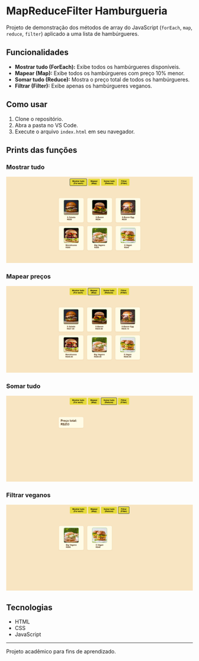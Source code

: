 # MapReduceFilter Hamburgueria

Projeto de demonstração dos métodos de array do JavaScript (`forEach`, `map`, `reduce`, `filter`) aplicado a uma lista de hambúrgueres.

## Funcionalidades

- **Mostrar tudo (ForEach):** Exibe todos os hambúrgueres disponíveis.
- **Mapear (Map):** Exibe todos os hambúrgueres com preço 10% menor.
- **Somar tudo (Reduce):** Mostra o preço total de todos os hambúrgueres.
- **Filtrar (Filter):** Exibe apenas os hambúrgueres veganos.

## Como usar

1. Clone o repositório.
2. Abra a pasta no VS Code.
3. Execute o arquivo `index.html` em seu navegador.

## Prints das funções

### Mostrar tudo
![Mostrar tudo](img/forEach.png)

### Mapear preços
![Mapear preços](img/map.png)

### Somar tudo
![Somar tudo](img/reduce.png)

### Filtrar veganos
![Filtrar veganos](img/filter.png)

## Tecnologias

- HTML
- CSS
- JavaScript

---

Projeto acadêmico para fins de aprendizado.
